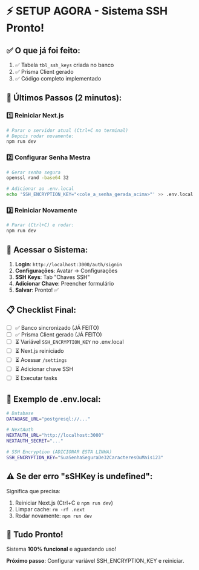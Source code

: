 # ⚡ SETUP AGORA - Sistema SSH Pronto!

## ✅ O que já foi feito:

1. ✅ Tabela `tbl_ssh_keys` criada no banco
2. ✅ Prisma Client gerado
3. ✅ Código completo implementado

## 🚀 Últimos Passos (2 minutos):

### 1️⃣ Reiniciar Next.js

```bash
# Parar o servidor atual (Ctrl+C no terminal)
# Depois rodar novamente:
npm run dev
```

### 2️⃣ Configurar Senha Mestra

```bash
# Gerar senha segura
openssl rand -base64 32

# Adicionar ao .env.local
echo 'SSH_ENCRYPTION_KEY="<cole_a_senha_gerada_acima>"' >> .env.local
```

### 3️⃣ Reiniciar Novamente

```bash
# Parar (Ctrl+C) e rodar:
npm run dev
```

## 🎯 Acessar o Sistema:

1. **Login**: `http://localhost:3000/auth/signin`
2. **Configurações**: Avatar → Configurações
3. **SSH Keys**: Tab "Chaves SSH"
4. **Adicionar Chave**: Preencher formulário
5. **Salvar**: Pronto! ✅

## 📋 Checklist Final:

- [ ] ✅ Banco sincronizado (JÁ FEITO)
- [ ] ✅ Prisma Client gerado (JÁ FEITO)
- [ ] ⏳ Variável `SSH_ENCRYPTION_KEY` no .env.local
- [ ] ⏳ Next.js reiniciado
- [ ] ⏳ Acessar `/settings`
- [ ] ⏳ Adicionar chave SSH
- [ ] ⏳ Executar tasks

## 🔑 Exemplo de .env.local:

```bash
# Database
DATABASE_URL="postgresql://..."

# NextAuth
NEXTAUTH_URL="http://localhost:3000"
NEXTAUTH_SECRET="..."

# SSH Encryption (ADICIONAR ESTA LINHA)
SSH_ENCRYPTION_KEY="SuaSenhaSeguraDe32CaracteresOuMais123"
```

## ⚠️ Se der erro "sSHKey is undefined":

Significa que precisa:
1. Reiniciar Next.js (Ctrl+C e `npm run dev`)
2. Limpar cache: `rm -rf .next`
3. Rodar novamente: `npm run dev`

## 🎉 Tudo Pronto!

Sistema **100% funcional** e aguardando uso!

**Próximo passo**: Configurar variável SSH_ENCRYPTION_KEY e reiniciar.
